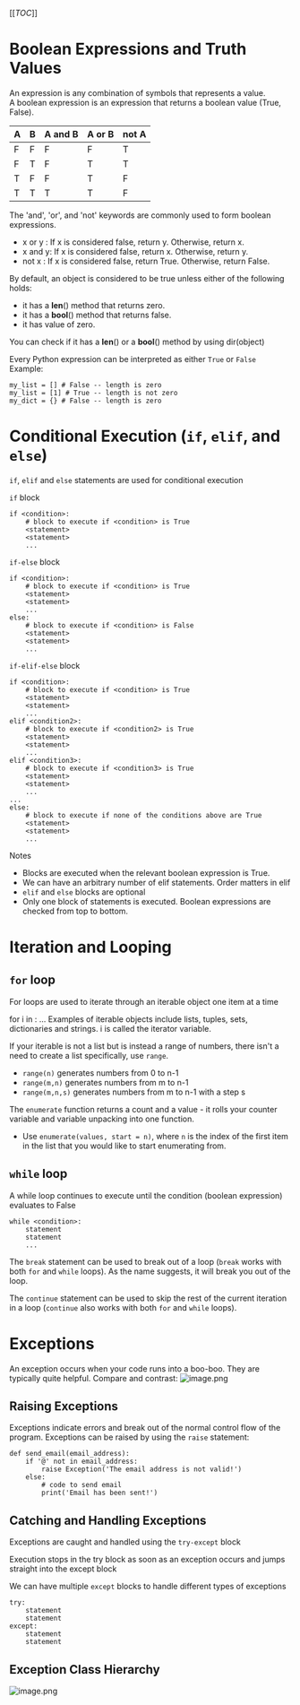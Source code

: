 [[_TOC_]]

# Boolean Expressions and Truth Values

An expression is any combination of symbols that represents a value.  
A boolean expression is an expression that returns a boolean value (True, False).

|A|B|A and B|A or B|not A|
|-|-|-      |-     |-    |
|F|F|F      |F     |T    |
|F|T|F      |T     |T    |
|T|F|F      |T     |F    |
|T|T|T      |T     |F    |

The 'and', 'or', and 'not' keywords are commonly used to form boolean expressions.
- x or y : If x is considered false, return y. Otherwise, return x.
- x and y: If x is considered false, return x. Otherwise, return y.
- not x  : If x is considered false, return True. Otherwise, return False.

By default, an object is considered to be true unless either of the following holds:
- it has a __len__() method that returns zero.
- it has a __bool__() method that returns false.
- it has value of zero.

You can check if it has a __len__() or a __bool__() method by using dir(object)

Every Python expression can be interpreted as either `True` or `False`
Example:

```
my_list = [] # False -- length is zero
my_list = [1] # True -- length is not zero
my_dict = {} # False -- length is zero
```

# Conditional Execution (`if`, `elif`, and `else`)

`if`, `elif` and `else` statements are used for conditional execution

`if` block

```
if <condition>:
    # block to execute if <condition> is True
    <statement>
    <statement>
    ...
```

`if-else` block

```
if <condition>:
    # block to execute if <condition> is True
    <statement>
    <statement>
    ...
else:
    # block to execute if <condition> is False
    <statement>
    <statement>
    ...  
```

`if-elif-else` block

```
if <condition>:
    # block to execute if <condition> is True
    <statement>
    <statement>
    ...
elif <condition2>:
    # block to execute if <condition2> is True
    <statement>
    <statement>
    ...
elif <condition3>:
    # block to execute if <condition3> is True
    <statement>
    <statement>
    ...
...
else:
    # block to execute if none of the conditions above are True
    <statement>
    <statement>
    ...  
```

Notes
- Blocks are executed when the relevant boolean expression is True. 
- We can have an arbitrary number of elif statements. Order matters in elif
- `elif` and `else` blocks are optional
- Only one block of statements is executed. Boolean expressions are checked from top to bottom.

# Iteration and Looping

## `for` loop

For loops are used to iterate through an iterable object one item at a time

for i in <iterable>:
    <statement>
    <statement>
    ...
Examples of iterable objects include lists, tuples, sets, dictionaries and strings.
i is called the iterator variable.

If your iterable is not a list but is instead a range of numbers, there isn't a need to create a list specifically, use `range`.

- `range(n)` generates numbers from 0 to n-1
- `range(m,n)` generates numbers from m to n-1
- `range(m,n,s)` generates numbers from m to n-1 with a step s

The `enumerate` function returns a count and a value - it rolls your counter variable and variable unpacking into one function.

- Use `enumerate(values, start = n)`, where `n` is the index of the first item in the list that you would like to start enumerating from.

## `while` loop

A while loop continues to execute until the condition (boolean expression) evaluates to False

```
while <condition>:
    statement
    statement
    ...
```

The `break` statement can be used to break out of a loop (`break` works with both `for` and `while` loops). As the name suggests, it will break you out of the loop.

The `continue` statement can be used to skip the rest of the current iteration in a loop (`continue` also works with both `for` and `while` loops).

# Exceptions

An exception occurs when your code runs into a boo-boo. They are typically quite helpful. Compare and contrast:
![image.png](/.attachments/image-8d379c42-202c-48d4-80c3-fc5e4411424d.png)

## Raising Exceptions

Exceptions indicate errors and break out of the normal control flow of the program. Exceptions can be raised by using the `raise` statement:

```
def send_email(email_address):
    if '@' not in email_address:
        raise Exception('The email address is not valid!')
    else:
        # code to send email
        print('Email has been sent!')
```

## Catching and Handling Exceptions

Exceptions are caught and handled using the `try-except` block

Execution stops in the try block as soon as an exception occurs and jumps straight into the except block

We can have multiple `except` blocks to handle different types of exceptions

```
try:
    statement
    statement
except:
    statement
    statement
```

## Exception Class Hierarchy

![image.png](/.attachments/image-1454a562-e6b0-400b-a25c-ad7df8b5266c.png)